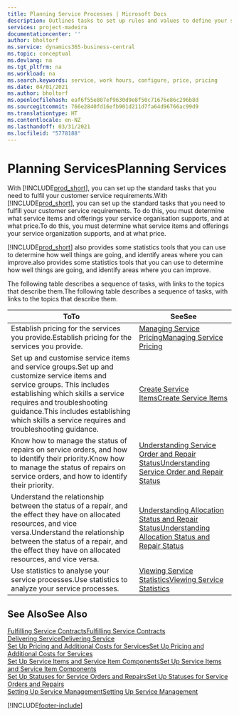 ```yaml
---
title: Planning Service Processes | Microsoft Docs
description: Outlines tasks to set up rules and values to define your service policies and processes.
services: project-madeira
documentationcenter: ''
author: bholtorf
ms.service: dynamics365-business-central
ms.topic: conceptual
ms.devlang: na
ms.tgt_pltfrm: na
ms.workload: na
ms.search.keywords: service, work hours, configure, price, pricing
ms.date: 04/01/2021
ms.author: bholtorf
ms.openlocfilehash: eaf6f55e807ef9630d9e8f50c71676e86c296b8d
ms.sourcegitcommit: 766e2840fd16efb901d211d7fa64d96766ac99d9
ms.translationtype: HT
ms.contentlocale: en-NZ
ms.lasthandoff: 03/31/2021
ms.locfileid: "5778188"
---
```

# <a name="planning-services"></a><span data-ttu-id="56247-103">Planning Services</span><span class="sxs-lookup"><span data-stu-id="56247-103">Planning Services</span></span>
<span data-ttu-id="56247-104">With [!INCLUDE[prod_short](includes/prod_short.md)], you can set up the standard tasks that you need to fulfil your customer service requirements.</span><span class="sxs-lookup"><span data-stu-id="56247-104">With [!INCLUDE[prod_short](includes/prod_short.md)], you can set up the standard tasks that you need to fulfill your customer service requirements.</span></span> <span data-ttu-id="56247-105">To do this, you must determine what service items and offerings your service organisation supports, and at what price.</span><span class="sxs-lookup"><span data-stu-id="56247-105">To do this, you must determine what service items and offerings your service organization supports, and at what price.</span></span>   

[!INCLUDE[prod_short](includes/prod_short.md)] <span data-ttu-id="56247-106">also provides some statistics tools that you can use to determine how well things are going, and identify areas where you can improve.</span><span class="sxs-lookup"><span data-stu-id="56247-106">also provides some statistics tools that you can use to determine how well things are going, and identify areas where you can improve.</span></span>
  
<span data-ttu-id="56247-107">The following table describes a sequence of tasks, with links to the topics that describe them.</span><span class="sxs-lookup"><span data-stu-id="56247-107">The following table describes a sequence of tasks, with links to the topics that describe them.</span></span>   
  
|<span data-ttu-id="56247-108">**To**</span><span class="sxs-lookup"><span data-stu-id="56247-108">**To**</span></span>|<span data-ttu-id="56247-109">**See**</span><span class="sxs-lookup"><span data-stu-id="56247-109">**See**</span></span>|  
|------------|-------------|  
|<span data-ttu-id="56247-110">Establish pricing for the services you provide.</span><span class="sxs-lookup"><span data-stu-id="56247-110">Establish pricing for the services you provide.</span></span>|[<span data-ttu-id="56247-111">Managing Service Pricing</span><span class="sxs-lookup"><span data-stu-id="56247-111">Managing Service Pricing</span></span>](service-service-price-management.md)|
|<span data-ttu-id="56247-112">Set up and customise service items and service groups.</span><span class="sxs-lookup"><span data-stu-id="56247-112">Set up and customize service items and service groups.</span></span> <span data-ttu-id="56247-113">This includes establishing which skills a service requires and troubleshooting guidance.</span><span class="sxs-lookup"><span data-stu-id="56247-113">This includes establishing which skills a service requires and troubleshooting guidance.</span></span>| [<span data-ttu-id="56247-114">Create Service Items</span><span class="sxs-lookup"><span data-stu-id="56247-114">Create Service Items</span></span>](service-how-to-create-service-items.md)|  
|<span data-ttu-id="56247-115">Know how to manage the status of repairs on service orders, and how to identify their priority.</span><span class="sxs-lookup"><span data-stu-id="56247-115">Know how to manage the status of repairs on service orders, and how to identify their priority.</span></span>|[<span data-ttu-id="56247-116">Understanding Service Order and Repair Status</span><span class="sxs-lookup"><span data-stu-id="56247-116">Understanding Service Order and Repair Status</span></span>](service-service-order-status-and-repair-status.md)|  
|<span data-ttu-id="56247-117">Understand the relationship between the status of a repair, and the effect they have on allocated resources, and vice versa.</span><span class="sxs-lookup"><span data-stu-id="56247-117">Understand the relationship between the status of a repair, and the effect they have on allocated resources, and vice versa.</span></span>|[<span data-ttu-id="56247-118">Understanding Allocation Status and Repair Status</span><span class="sxs-lookup"><span data-stu-id="56247-118">Understanding Allocation Status and Repair Status</span></span>](service-allocation-status-and-repair-status.md)|  
|<span data-ttu-id="56247-119">Use statistics to analyse your service processes.</span><span class="sxs-lookup"><span data-stu-id="56247-119">Use statistics to analyze your service processes.</span></span> | [<span data-ttu-id="56247-120">Viewing Service Statistics</span><span class="sxs-lookup"><span data-stu-id="56247-120">Viewing Service Statistics</span></span>](service-service-statistics.md) |

## <a name="see-also"></a><span data-ttu-id="56247-121">See Also</span><span class="sxs-lookup"><span data-stu-id="56247-121">See Also</span></span>
[<span data-ttu-id="56247-122">Fulfilling Service Contracts</span><span class="sxs-lookup"><span data-stu-id="56247-122">Fulfilling Service Contracts</span></span>](service-fulfill-service-contracts.md)  
[<span data-ttu-id="56247-123">Delivering Service</span><span class="sxs-lookup"><span data-stu-id="56247-123">Delivering Service</span></span>](service-deliver-service.md)  
[<span data-ttu-id="56247-124">Set Up Pricing and Additional Costs for Services</span><span class="sxs-lookup"><span data-stu-id="56247-124">Set Up Pricing and Additional Costs for Services</span></span>](service-how-setup-service-costs-pricing.md)  
[<span data-ttu-id="56247-125">Set Up Service Items and Service Item Components</span><span class="sxs-lookup"><span data-stu-id="56247-125">Set Up Service Items and Service Item Components</span></span>](service-how-setup-service-items.md)  
[<span data-ttu-id="56247-126">Set Up Statuses for Service Orders and Repairs</span><span class="sxs-lookup"><span data-stu-id="56247-126">Set Up Statuses for Service Orders and Repairs</span></span>](service-order-repair-status.md)  
[<span data-ttu-id="56247-127">Setting Up Service Management</span><span class="sxs-lookup"><span data-stu-id="56247-127">Setting Up Service Management</span></span>](service-setup-service.md)  


[!INCLUDE[footer-include](includes/footer-banner.md)]